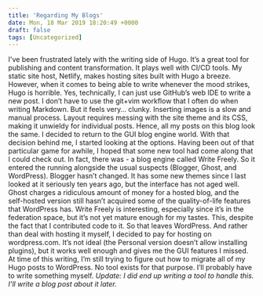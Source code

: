 ```yaml
---
title: 'Regarding My Blogs'
date: Mon, 18 Mar 2019 18:20:49 +0000
draft: false
tags: [Uncategorized]
---
```


I've been frustrated lately with the writing side of Hugo. It’s a great tool for publishing and content transformation. It plays well with CI/CD tools. My static site host, Netlify, makes hosting sites built with Hugo a breeze. However, when it comes to being able to write whenever the mood strikes, Hugo is horrible. Yes, technically, I can just use GitHub’s web IDE to write a new post. I don’t have to use the git+vim workflow that I often do when writing Markdown. But it feels very… clunky. Inserting images is a slow and manual process. Layout requires messing with the site theme and its CSS, making it unwieldy for individual posts. Hence, all my posts on this blog look the same. I decided to return to the GUI blog engine world. With that decision behind me, I started looking at the options. Having been out of that particular game for awhile, I hoped that some new tool had come along that I could check out. In fact, there was - a blog engine called Write Freely. So it entered the running alongside the usual suspects (Blogger, Ghost, and WordPress). Blogger hasn’t changed. It has some new themes since I last looked at it seriously ten years ago, but the interface has not aged well. Ghost charges a ridiculous amount of money for a hosted blog, and the self-hosted version still hasn’t acquired some of the quality-of-life features that WordPress has. Write Freely is interesting, especially since it’s in the federation space, but it’s not yet mature enough for my tastes. This, despite the fact that I contributed code to it. So that leaves WordPress. And rather than deal with hosting it myself, I decided to pay for hosting on wordpress.com. It’s not ideal (the Personal version doesn’t allow installing plugins), but it works well enough and gives me the GUI features I missed. At time of this writing, I’m still trying to figure out how to migrate all of my Hugo posts to WordPress. No tool exists for that purpose. I’ll probably have to write something myself. _Update: I did end up writing a tool to handle this. I'll write a blog post about it later._